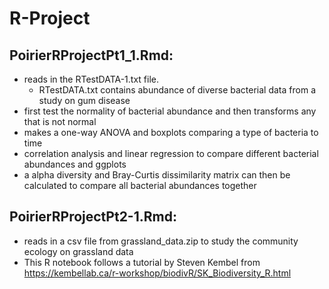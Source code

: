 # R-Project

## PoirierRProjectPt1_1.Rmd:
- reads in the RTestDATA-1.txt file.
  - RTestDATA.txt contains abundance of diverse bacterial data from a study on gum disease
- first test the normality of bacterial abundance and then transforms any that is not normal
- makes a one-way ANOVA and boxplots comparing a type of bacteria to time
- correlation analysis and linear regression to compare different bacterial abundances and ggplots
- a alpha diversity and Bray-Curtis dissimilarity matrix can then be calculated to compare all bacterial abundances together

## PoirierRProjectPt2-1.Rmd:
- reads in a csv file from grassland_data.zip to study the community ecology on grassland data
- This R notebook follows a tutorial by Steven Kembel from https://kembellab.ca/r-workshop/biodivR/SK_Biodiversity_R.html


